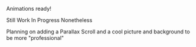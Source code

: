 Animations ready!

Still Work In Progress Nonetheless

Planning on adding a Parallax Scroll and a cool picture and background to be more "professional"
